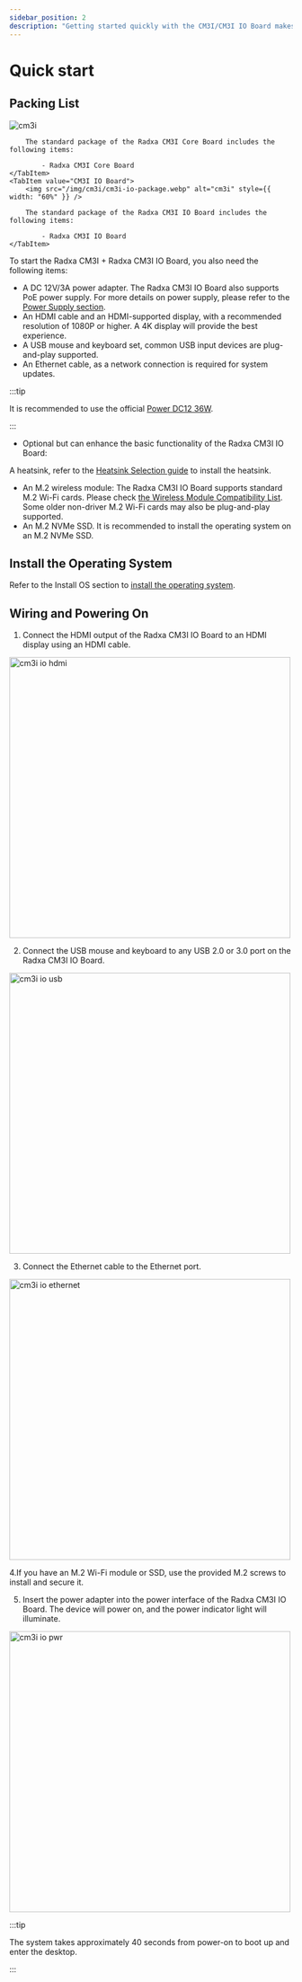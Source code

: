 ```yaml
---
sidebar_position: 2
description: "Getting started quickly with the CM3I/CM3I IO Board makes it easy to start using and exploring its features."
---
```


# Quick start

## Packing List

<Tabs queryString="model">
    <TabItem value="CM3I Core Board">
        <img src="/img/cm3i/cm3i-core-package.webp" alt="cm3i" style={{ width: "60%" }} />

        The standard package of the Radxa CM3I Core Board includes the following items:

            - Radxa CM3I Core Board
    </TabItem>
    <TabItem value="CM3I IO Board">
        <img src="/img/cm3i/cm3i-io-package.webp" alt="cm3i" style={{ width: "60%" }} />

        The standard package of the Radxa CM3I IO Board includes the following items:

            - Radxa CM3I IO Board
    </TabItem>

</Tabs>

To start the Radxa CM3I + Radxa CM3I IO Board, you also need the following items:

- A DC 12V/3A power adapter. The Radxa CM3I IO Board also supports PoE power supply. For more details on power supply, please refer to the [Power Supply section](./pwr-supply).
- An HDMI cable and an HDMI-supported display, with a recommended resolution of 1080P or higher. A 4K display will provide the best experience.
- A USB mouse and keyboard set, common USB input devices are plug-and-play supported.
- An Ethernet cable, as a network connection is required for system updates.

:::tip

It is recommended to use the official [Power DC12 36W](https://radxa.com/products/accessories/power-dc12-36w).

:::

- Optional but can enhance the basic functionality of the Radxa CM3I IO Board:

A heatsink, refer to the [Heatsink Selection guide](./interface-usage/fan) to install the heatsink.

- An M.2 wireless module: The Radxa CM3I IO Board supports standard M.2 Wi-Fi cards. Please check [the Wireless Module Compatibility List](./interface-usage/pcie-e-key#wifi--bt-support-module-list). Some older non-driver M.2 Wi-Fi cards may also be plug-and-play supported.
- An M.2 NVMe SSD. It is recommended to install the operating system on an M.2 NVMe SSD.

## Install the Operating System

Refer to the Install OS section to [install the operating system](./install-os/).

## Wiring and Powering On

1. Connect the HDMI output of the Radxa CM3I IO Board to an HDMI display using an HDMI cable.

<img src="/img/cm3i/cm3i-io-hdmi-wire.webp" width="500" alt="cm3i io hdmi" />

2. Connect the USB mouse and keyboard to any USB 2.0 or 3.0 port on the Radxa CM3I IO Board.

<img src="/img/cm3i/cm3i-io-usb-wire.webp" width="500" alt="cm3i io usb" />

3. Connect the Ethernet cable to the Ethernet port.

<img src="/img/cm3i/cm3i-io-ethernet-wire.webp" width="500" alt="cm3i io ethernet" />

4.If you have an M.2 Wi-Fi module or SSD, use the provided M.2 screws to install and secure it.

5. Insert the power adapter into the power interface of the Radxa CM3I IO Board. The device will power on, and the power indicator light will illuminate.

<img src="/img/cm3i/cm3i-io-pwr-wire.webp" alt="cm3i io pwr" width="500" />

:::tip

The system takes approximately 40 seconds from power-on to boot up and enter the desktop.

:::
